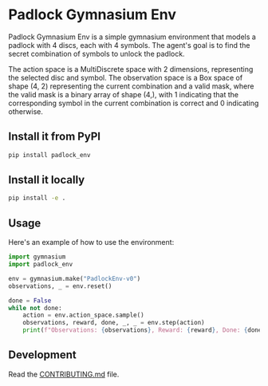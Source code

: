 # Padlock Gymnasium Env

Padlock Gymnasium Env is a simple gymnasium environment that models a padlock with 4 discs, each with 4 symbols. The agent's goal is to find the secret combination of symbols to unlock the padlock.

The action space is a MultiDiscrete space with 2 dimensions, representing the selected disc and symbol. The observation space is a Box space of shape (4, 2) representing the current combination and a valid mask, where the valid mask is a binary array of shape (4,), with 1 indicating that the corresponding symbol in the current combination is correct and 0 indicating otherwise.

## Install it from PyPI

```bash
pip install padlock_env
```

## Install it locally

```bash
pip install -e .
```

## Usage

Here's an example of how to use the environment:

```python
import gymnasium
import padlock_env

env = gymnasium.make("PadlockEnv-v0")
observations, _ = env.reset()

done = False
while not done:
    action = env.action_space.sample()
    observations, reward, done, _, _ = env.step(action)
    print(f"Observations: {observations}, Reward: {reward}, Done: {done}")
```

## Development

Read the [CONTRIBUTING.md](CONTRIBUTING.md) file.
